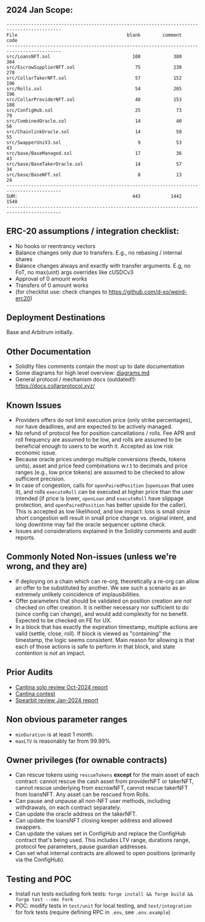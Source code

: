 ## 2024 Jan Scope:

```
------------------------------------------------------------------------------------------
File                                        blank        comment           code
------------------------------------------------------------------------------------------
src/LoansNFT.sol                              108            380            364
src/EscrowSupplierNFT.sol                      75            230            270
src/CollarTakerNFT.sol                         57            152            196
src/Rolls.sol                                  54            205            196
src/CollarProviderNFT.sol                      48            153            188
src/ConfigHub.sol                              25             73             79
src/CombinedOracle.sol                         14             40             56
src/ChainlinkOracle.sol                        14             50             55
src/SwapperUniV3.sol                            9             53             43
src/base/BaseManaged.sol                       17             36             43
src/base/BaseTakerOracle.sol                   14             57             34
src/base/BaseNFT.sol                            8             13             24
------------------------------------------------------------------------------------------
SUM:                                          443           1442           1548
------------------------------------------------------------------------------------------
```

## ERC-20 assumptions / integration checklist: 
- No hooks or reentrancy vectors
- Balance changes only due to transfers. E.g., no rebasing / internal shares
- Balance changes always and exactly with transfer arguments. E.g, no FoT, no max(uint) args overrides like cUSDCv3
- Approval of 0 amount works
- Transfers of 0 amount works
- (for checklist use: check changes to https://github.com/d-xo/weird-erc20)

## Deployment Destinations
Base and Arbitrum initially.

## Other Documentation
- Solidity files comments contain the most up to date documentation 
- Some diagrams for high level overview: [diagrams.md](diagrams.md) 
- General protocol / mechanism docs (outdated!): https://docs.collarprotocol.xyz/

## Known Issues
- Providers offers do not limit execution price (only strike percentages), nor have deadlines, and are expected to be actively managed.
- No refund of protocol fee for position cancellations / rolls. Fee APR and roll frequency are assumed to be low, and rolls are assumed to be beneficial enough to users to be worth it. Accepted as low risk economic issue.
- Because oracle prices undergo multiple conversions (feeds, tokens units), asset and price feed combinations w.r.t to decimals and price ranges (e.g., low price tokens) are assumed to be checked to allow sufficient precision.
- In case of congestion, calls for `openPairedPosition` (`openLoan` that uses it), and rolls `executeRoll` can be executed at higher price than the user intended (if price is lower, `openLoan` and `executeRoll` have slippage protection, and `openPairedPosition` has better upside for the caller). This is accepted as low likelihood, and low impact: loss is small since short congestion will result in small price change vs. original intent, and long downtime may fail the oracle sequencer uptime check.
- Issues and considerations explained in the Solidity comments and audit reports.
 
## Commonly Noted Non-issues (unless we're wrong, and they are)
- If deploying on a chain which can re-org, theoretically a re-org can allow an offer to be substituted by another. We see such a scenario as an extremely unlikely coincidence of implausibilities.
- Offer parameters that should be validated on position creation are not checked on offer creation. It is neither necessary nor sufficient to do (since config can change), and would add complexity for no benefit. Expected to be checked on FE for UX.
- In a block that has exactly the expiration timestamp, multiple actions are valid (settle, close, roll). If block is viewed as "containing" the timestamp, the logic seems consistent. Main reason for allowing is that each of those actions is safe to perform in that block, and state contention is not an impact.

## Prior Audits
- [Cantina solo review Oct-2024 report](../audits/2024-oct-cantinacode-solo-1.pdf)
- [Cantina contest](../audits/2024-dec-cantina-competition.pdf)
- [Spearbit review Jan-2024 report](../audits/report-spearbit-collar-protocol-1226.pdf)

## Non obvious parameter ranges
- `minDuration` is at least 1 month.
- `maxLTV` is reasonably far from 99.99% 

## Owner privileges (for ownable contracts)
- Can rescue tokens using `rescueTokens` **except** for the main asset of each contract: cannot rescue the cash asset from providerNFT or takerNFT, cannot rescue underlying from escrowNFT, cannot rescue takerNFT from loansNFT. Any asset can be rescued from Rolls.
- Can pause and unpause all non-NFT user methods, including withdrawals, on each contract separately.
- Can update the oracle address on the takerNFT.
- Can update the loansNFT closing keeper address and allowed swappers.
- Can update the values set in ConfigHub and replace the ConfigHub contract that's being used. This includes LTV range, durations range, protocol fee parameters, pause guardian addresses.
- Can set what internal contracts are allowed to open positions (primarily via the ConfigHub).

## Testing and POC
- Install run tests excluding fork tests: `forge install && forge build && forge test --nmc Fork`
- POC: modify tests in `test/unit` for local testing, and `test/integration` for fork tests (require defining RPC in `.env`, see `.env.example`)
